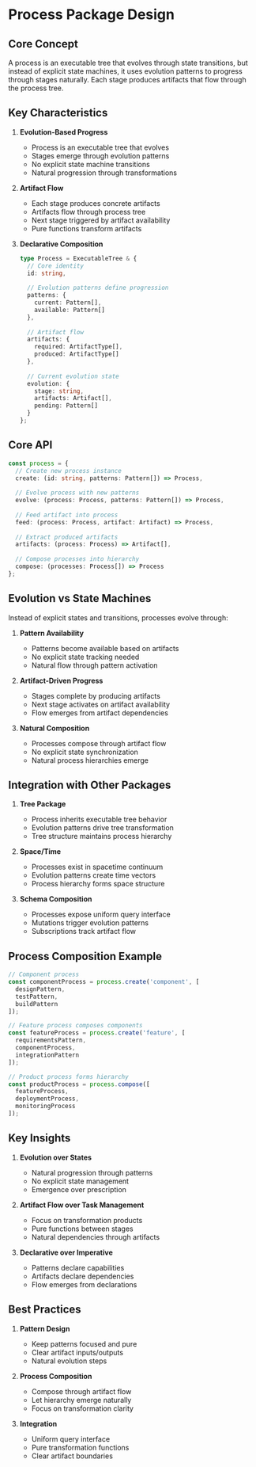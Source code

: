 # Process Package Design

## Core Concept

A process is an executable tree that evolves through state transitions, but instead of explicit state machines, it uses evolution patterns to progress through stages naturally. Each stage produces artifacts that flow through the process tree.

## Key Characteristics

1. **Evolution-Based Progress**
   - Process is an executable tree that evolves
   - Stages emerge through evolution patterns
   - No explicit state machine transitions
   - Natural progression through transformations

2. **Artifact Flow**
   - Each stage produces concrete artifacts
   - Artifacts flow through process tree
   - Next stage triggered by artifact availability
   - Pure functions transform artifacts

3. **Declarative Composition**
   ```typescript
   type Process = ExecutableTree & {
     // Core identity
     id: string,
     
     // Evolution patterns define progression
     patterns: {
       current: Pattern[],
       available: Pattern[]
     },
     
     // Artifact flow
     artifacts: {
       required: ArtifactType[],
       produced: ArtifactType[]
     },
     
     // Current evolution state
     evolution: {
       stage: string,
       artifacts: Artifact[],
       pending: Pattern[]
     }
   };
   ```

## Core API

```typescript
const process = {
  // Create new process instance
  create: (id: string, patterns: Pattern[]) => Process,
  
  // Evolve process with new patterns
  evolve: (process: Process, patterns: Pattern[]) => Process,
  
  // Feed artifact into process
  feed: (process: Process, artifact: Artifact) => Process,
  
  // Extract produced artifacts
  artifacts: (process: Process) => Artifact[],
  
  // Compose processes into hierarchy
  compose: (processes: Process[]) => Process
};
```

## Evolution vs State Machines

Instead of explicit states and transitions, processes evolve through:

1. **Pattern Availability**
   - Patterns become available based on artifacts
   - No explicit state tracking needed
   - Natural flow through pattern activation

2. **Artifact-Driven Progress**
   - Stages complete by producing artifacts
   - Next stage activates on artifact availability
   - Flow emerges from artifact dependencies

3. **Natural Composition**
   - Processes compose through artifact flow
   - No explicit state synchronization
   - Natural process hierarchies emerge

## Integration with Other Packages

1. **Tree Package**
   - Process inherits executable tree behavior
   - Evolution patterns drive tree transformation
   - Tree structure maintains process hierarchy

2. **Space/Time**
   - Processes exist in spacetime continuum
   - Evolution patterns create time vectors
   - Process hierarchy forms space structure

3. **Schema Composition**
   - Processes expose uniform query interface
   - Mutations trigger evolution patterns
   - Subscriptions track artifact flow

## Process Composition Example

```typescript
// Component process
const componentProcess = process.create('component', [
  designPattern,
  testPattern,
  buildPattern
]);

// Feature process composes components
const featureProcess = process.create('feature', [
  requirementsPattern,
  componentProcess,
  integrationPattern
]);

// Product process forms hierarchy
const productProcess = process.compose([
  featureProcess,
  deploymentProcess,
  monitoringProcess
]);
```

## Key Insights

1. **Evolution over States**
   - Natural progression through patterns
   - No explicit state management
   - Emergence over prescription

2. **Artifact Flow over Task Management**
   - Focus on transformation products
   - Pure functions between stages
   - Natural dependencies through artifacts

3. **Declarative over Imperative**
   - Patterns declare capabilities
   - Artifacts declare dependencies
   - Flow emerges from declarations

## Best Practices

1. **Pattern Design**
   - Keep patterns focused and pure
   - Clear artifact inputs/outputs
   - Natural evolution steps

2. **Process Composition**
   - Compose through artifact flow
   - Let hierarchy emerge naturally
   - Focus on transformation clarity

3. **Integration**
   - Uniform query interface
   - Pure transformation functions
   - Clear artifact boundaries
